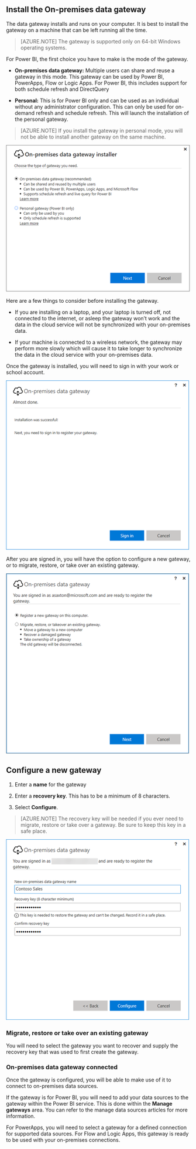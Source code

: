 ## Install the On-premises data gateway

The data gateway installs and runs on your computer. It is best to install the gateway on a machine that can be left running all the time.

> [AZURE.NOTE] The gateway is supported only on 64-bit Windows operating systems.

For Power BI, the first choice you have to make is the mode of the gateway.

-	**On-premises data gateway:** Multiple users can share and reuse a gateway in this mode. This gateway can be used by Power BI, PowerApps, Flow or Logic Apps. For Power BI, this includes support for both schedule refresh and DirectQuery

-	**Personal:** This is for Power BI only and can be used as an individual without any administrator configuration. This can only be used for on-demand refresh and schedule refresh. This will launch the installation of the personal gateway.

> [AZURE.NOTE] If you install the gateway in personal mode, you will not be able to install another gateway on the same machine. 

![on-prem-data-gateway-install-powerbi](./media/gateway-onprem-install-include/on-prem-data-gateway-install-powerbi.png)

Here are a few things to consider before installing the gateway.

-	If you are installing on a laptop, and your laptop is turned off, not connected to the internet, or asleep the gateway won’t work and the data in the cloud service will not be synchronized with your on-premises data.

-	If your machine is connected to a wireless network, the gateway may perform more slowly which will cause it to take longer to synchronize the data in the cloud service with your on-premises data.

Once the gateway is installed, you will need to sign in with your work or school account.

![on-prem-data-gateway-install-signin](./media/gateway-onprem-install-include/on-prem-data-gateway-install-signin.png)

After you are signed in, you will have the option to configure a new gateway, or to migrate, restore, or take over an existing gateway.

![on-prem-data-gateway-install-register-recovery](./media/gateway-onprem-install-include/on-prem-data-gateway-install-register-recovery.png)

## Configure a new gateway

1.	Enter a **name** for the gateway

2.	Enter a **recovery key**. This has to be a minimum of 8 characters.

3.	Select **Configure**.

> [AZURE.NOTE] The recovery key will be needed if you ever need to migrate, restore or take over a gateway. Be sure to keep this key in a safe place.

![on-prem-data-gateway-install-recovery](./media/gateway-onprem-install-include/on-prem-data-gateway-install-recovery.png)

### Migrate, restore or take over an existing gateway

You will need to select the gateway you want to recover and supply the recovery key that was used to first create the gateway. 

### On-premises data gateway connected

Once the gateway is configured, you will be able to make use of it to connect to on-premises data sources. 

If the gateway is for Power BI, you will need to add your data sources to the gateway within the Power BI service. This is done within the **Manage gateways** area. You can refer to the manage data sources articles for more information. 

For PowerApps, you will need to select a gateway for a defined connection for supported data sources. For Flow and Logic Apps, this gateway is ready to be used with your on-premises connections.